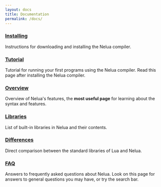 ```yaml
---
layout: docs
title: Documentation
permalink: /docs/
---
```


### [Installing](/installing/)

Instructions for downloading and installing the Nelua compiler.

### [Tutorial](/tutorial/)

Tutorial for running your first programs using the Nelua compiler.
Read this page after installing the Nelua compiler.

### [Overview](/overview/)

Overview of Nelua's features,
the **most useful page** for learning about the syntax and features.

### [Libraries](/libraries/)

List of built-in libraries in Nelua and their contents.

### [Differences](/diffs/)

Direct comparison between the standard libraries of Lua and Nelua.

### [FAQ](/faq/)

Answers to frequently asked questions about Nelua.
Look on this page for answers to general questions you may have, or try the search bar.
